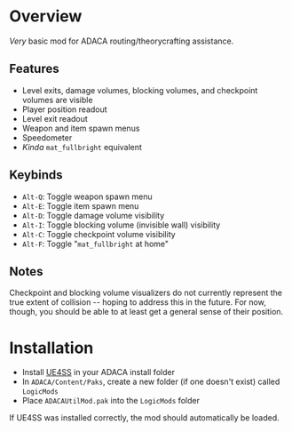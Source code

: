 # Overview

_Very_ basic mod for ADACA routing/theorycrafting assistance.

## Features

- Level exits, damage volumes, blocking volumes, and checkpoint volumes are visible
- Player position readout
- Level exit readout
- Weapon and item spawn menus
- Speedometer
- _Kinda_ `mat_fullbright` equivalent 

## Keybinds

- `Alt-Q`: Toggle weapon spawn menu 
- `Alt-E`: Toggle item spawn menu 
- `Alt-D`: Toggle damage volume visibility
- `Alt-I`: Toggle blocking volume (invisible wall) visibility
- `Alt-C`: Toggle checkpoint volume visibility
- `Alt-F`: Toggle "`mat_fullbright` at home" 

## Notes

Checkpoint and blocking volume visualizers do not currently represent the
true extent of collision -- hoping to address this in the future. For now,
though, you should be able to at least get a general sense of their position.

# Installation

- Install [UE4SS](https://github.com/UE4SS-RE/RE-UE4SS/releases) in your ADACA install folder
- In `ADACA/Content/Paks`, create a new folder (if one doesn't exist) called `LogicMods`
- Place `ADACAUtilMod.pak` into the `LogicMods` folder

If UE4SS was installed correctly, the mod should automatically be loaded.
